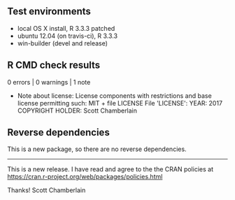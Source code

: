 ## Test environments

* local OS X install, R 3.3.3 patched
* ubuntu 12.04 (on travis-ci), R 3.3.3
* win-builder (devel and release)

## R CMD check results

0 errors | 0 warnings | 1 note

* Note about license:
License components with restrictions and base license permitting such:
  MIT + file LICENSE
File 'LICENSE':
  YEAR: 2017
  COPYRIGHT HOLDER: Scott Chamberlain

## Reverse dependencies

This is a new package, so there are no reverse dependencies.

---

This is a new release. I have read and agree to the the CRAN
policies at https://cran.r-project.org/web/packages/policies.html

Thanks!
Scott Chamberlain
